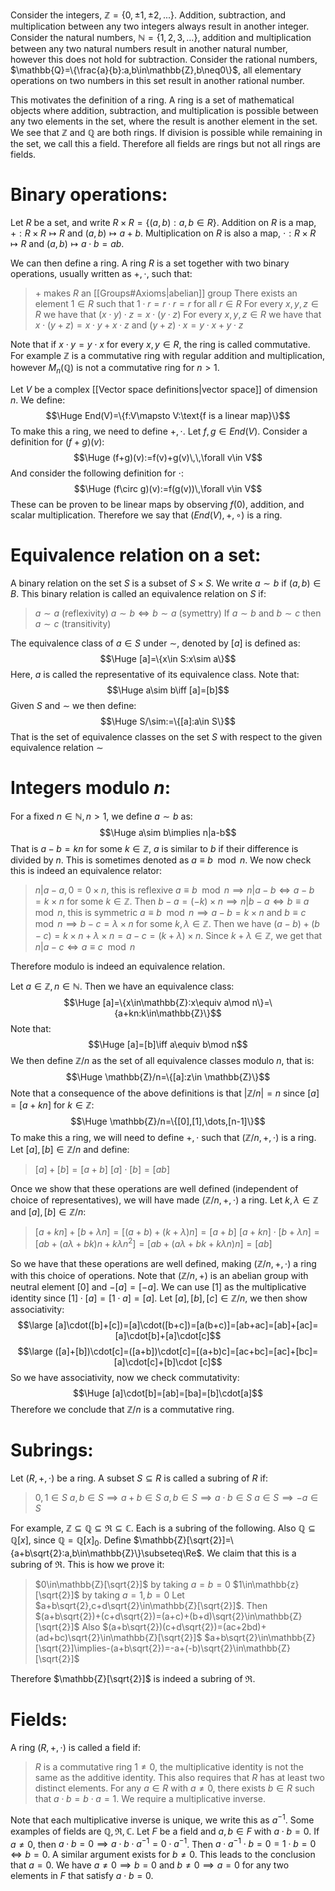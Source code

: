 Consider the integers, $\mathbb{Z}=\{0,\pm1,\pm2,...\}$. Addition, subtraction, and multiplication between any two integers always result in another integer. Consider the natural numbers, $\mathbb{N}=\{1,2,3,\dots\}$, addition and multiplication between any two natural numbers result in another natural number, however this does not hold for subtraction. Consider the rational numbers, $\mathbb{Q}=\{\frac{a}{b}:a,b\in\mathbb{Z},b\neq0\}$, all elementary operations on two numbers in this set result in another rational number.

This motivates the definition of a ring. A ring is a set of mathematical objects where addition, subtraction, and multiplication is possible between any two elements in the set, where the result is another element in the set. We see that $\mathbb{Z}$ and $\mathbb{Q}$ are both rings. If division is possible while remaining in the set, we call this a field. Therefore all fields are rings but not all rings are fields.

# Binary operations:

Let $R$ be a set, and write $R\times R=\{(a,b):a,b\in R\}$. Addition on $R$ is a map, $+:R\times R\mapsto R$ and $(a,b)\mapsto a+b$. Multiplication on $R$ is also a map, $\cdot:R\times R\mapsto R$ and $(a,b)\mapsto a\cdot b=ab$.

We can then define a ring. A ring $R$ is a set together with two binary operations, usually written as $+,\cdot$, such that:
> $+$ makes $R$ an [[Groups#Axioms|abelian]] group
> There exists an element $1\in R$ such that $1\cdot r=r\cdot r=r$ for all $r\in R$
> For every $x,y,z\in R$ we have that $(x\cdot y)\cdot z=x\cdot(y\cdot z)$
> For every $x,y,z\in R$ we have that $x\cdot(y+z)=x\cdot y+x\cdot z$ and $(y+z)\cdot x=y\cdot x+y\cdot z$

Note that if $x\cdot y=y\cdot x$ for every $x,y\in R$, the ring is called commutative. For example $\mathbb{Z}$ is a commutative ring with regular addition and multiplication, however $M_n(\mathbb{Q})$ is not a commutative ring for $n>1$. 

Let $V$ be a complex [[Vector space definitions|vector space]] of dimension $n$. We define:$$\Huge End(V)=\{f:V\mapsto V:\text{f is a linear map}\}$$ To make this a ring, we need to define $+,\cdot$. Let $f,g\in End(V)$. Consider a definition for $(f+g)(v)$:$$\Huge (f+g)(v):=f(v)+g(v)\,\,\forall v\in V$$And consider the following definition for $\cdot$:$$\Huge (f\circ g)(v):=f(g(v))\,\forall v\in V$$These can be proven to be linear maps by observing $f(0)$, addition, and scalar multiplication. Therefore we say that $(End(V),+,\circ)$ is a ring.

# Equivalence relation on a set:

A binary relation on the set $S$ is a subset of $S\times S$. We write $a\sim b$ if $(a,b)\in B$. This binary relation is called an equivalence relation on $S$ if:
> $a\sim a$ (reflexivity)
> $a\sim b\iff b\sim a$ (symettry)
> If $a\sim b$ and $b\sim c$ then $a\sim c$ (transitivity)

The equivalence class of $a\in S$ under $\sim$, denoted by $[a]$ is defined as:$$\Huge [a]=\{x\in S:x\sim a\}$$Here, $a$ is called the representative of its equivalence class. Note that:$$\Huge a\sim b\iff [a]=[b]$$Given $S$ and $\sim$ we then define:$$\Huge S/\sim:=\{[a]:a\in S\}$$That is the set of equivalence classes on the set $S$ with respect to the given equivalence relation $\sim$

# Integers modulo $n$:

For a fixed $n\in\mathbb{N},n>1$, we define $a\sim b$ as:$$\Huge a\sim b\implies n|a-b$$That is $a-b=kn$ for some $k\in\mathbb{Z}$, $a$ is similar to $b$ if their difference is divided by $n$. This is sometimes denoted as $a\equiv b\mod n$. We now check this is indeed an equivalence relator:
> $n|a-a, 0=0\times n$, this is reflexive
> $a\equiv b\mod n\implies n|a-b\iff a-b=k\times n$ for some $k\in\mathbb{Z}$. Then $b-a=(-k)\times n\implies n|b-a\iff b\equiv a\mod n$, this is symmetric
> $a\equiv b\mod n\implies a-b=k\times n$ and $b\equiv c\mod n\implies b-c=\lambda\times n$ for some $k,\lambda\in\mathbb{Z}$. Then we have $(a-b)+(b-c)=k\times n+\lambda\times n=a-c=(k+\lambda)\times n$. Since $k+\lambda\in\mathbb{Z}$, we get that $n|a-c\iff a\equiv c\mod n$

Therefore modulo is indeed an equivalence relation.

Let $a\in\mathbb{Z},n\in\mathbb{N}$. Then we have an equivalence class:$$\Huge [a]=\{x\in\mathbb{Z}:x\equiv a\mod n\}=\{a+kn:k\in\mathbb{Z}\}$$Note that:$$\Huge [a]=[b]\iff a\equiv b\mod n$$We then define $\mathbb{Z}/n$ as the set of all equivalence classes modulo $n$, that is:$$\Huge \mathbb{Z}/n=\{[a]:z\in \mathbb{Z}\}$$Note that a consequence of the above definitions is that $|\mathbb{Z}/n|=n$ since $[a]=[a+kn]$ for $k\in\mathbb{Z}$:$$\Huge \mathbb{Z}/n=\{[0],[1],\dots,[n-1]\}$$To make this a ring, we will need to define $+,\cdot$ such that $(\mathbb{Z}/n,+,\cdot)$ is a ring. Let $[a],[b]\in\mathbb{Z}/n$ and define:
>$[a]+[b]=[a+b]$
>$[a]\cdot[b]=[ab]$

Once we show that these operations are well defined (independent of choice of representatives), we will have made $(\mathbb{Z}/n,+,\cdot)$ a ring. Let $k,\lambda\in\mathbb{Z}$ and $[a],[b]\in\mathbb{Z}/n$:
> $[a+kn]+[b+\lambda n]=[(a+b)+(k+\lambda)n]=[a+b]$
> $[a+kn]\cdot[b+\lambda n]=[ab+(a\lambda+bk)n+k\lambda n^2]=[ab+(a\lambda+bk+k\lambda n)n]=[ab]$

So we have that these operations are well defined, making $(\mathbb{Z}/n,+,\cdot)$ a ring with this choice of operations. Note that $(\mathbb{Z}/n,+)$ is an abelian group with neutral element $[0]$ and $-[a]=[-a]$. We can use $[1]$ as the multiplicative identity since $[1]\cdot[a]=[1\cdot a]=[a]$. Let $[a],[b],[c]\in\mathbb{Z}/n$, we then show associativity:$$\large [a]\cdot([b]+[c])=[a]\cdot([b+c])=[a(b+c)]=[ab+ac]=[ab]+[ac]=[a]\cdot[b]+[a]\cdot[c]$$$$\large ([a]+[b])\cdot[c]=([a+b])\cdot[c]=[(a+b)c]=[ac+bc]=[ac]+[bc]=[a]\cdot[c]+[b]\cdot [c]$$So we have associativity, now we check commutativity:
$$\Huge [a]\cdot[b]=[ab]=[ba]=[b]\cdot[a]$$Therefore we conclude that $\mathbb{Z}/n$ is a commutative ring.

# Subrings:

Let $(R,+,\cdot)$ be a ring. A subset $S\subseteq R$ is called a subring of $R$ if:
> $0,1\in S$
> $a,b\in S\implies a+b\in S$
> $a,b\in S\implies a\cdot b\in S$
> $a\in S\implies -a\in S$

For example, $\mathbb{Z}\subseteq\mathbb{Q}\subseteq\Re\subseteq\mathbb{C}$. Each is a subring of the following. Also $\mathbb{Q}\subseteq\mathbb{Q}[x]$, since $\mathbb{Q}=\mathbb{Q}[x]_0$. Define $\mathbb{Z}[\sqrt{2}]=\{a+b\sqrt{2}:a,b\in\mathbb{Z}\}\subseteq\Re$. We claim that this is a subring of $\Re$. This is how we prove it:
>$0\in\mathbb{Z}[\sqrt{2}]$ by taking $a=b=0$
>$1\in\mathbb{z}[\sqrt{2}]$ by taking $a=1,b=0$
>Let $a+b\sqrt{2},c+d\sqrt{2}\in\mathbb{Z}[\sqrt{2}]$. Then $(a+b\sqrt{2})+(c+d\sqrt{2})=(a+c)+(b+d)\sqrt{2}\in\mathbb{Z}[\sqrt{2}]$
>Also $(a+b\sqrt{2})(c+d\sqrt{2})=(ac+2bd)+(ad+bc)\sqrt{2}\in\mathbb{Z}[\sqrt{2}]$
>$a+b\sqrt{2}\in\mathbb{Z}[\sqrt{2}]\implies-(a+b\sqrt{2})=-a+(-b)\sqrt{2}\in\mathbb{Z}[\sqrt{2}]$

Therefore $\mathbb{Z}[\sqrt{2}]$ is indeed a subring of $\Re$.

# Fields:

A ring $(R,+,\cdot)$ is called a field if:
> $R$ is a commutative ring 
> $1\neq0$, the multiplicative identity is not the same as the additive identity. This also requires that $R$ has at least two distinct elements.
> For any $a\in R$ with $a\neq0$, there exists $b\in R$ such that $a\cdot b=b\cdot a=1$. We require a multiplicative inverse.

Note that each multiplicative inverse is unique, we write this as $a^{-1}$. Some examples of fields are $\mathbb{Q},\Re,\mathbb{C}$. Let $F$ be a field and $a,b\in F$ with $a\cdot b=0$. If $a\neq0$, then $a\cdot b=0\implies a\cdot b\cdot a^{-1}=0\cdot a^{-1}$. Then $a\cdot a^{-1}\cdot b=0=1\cdot b=0\iff b=0$. A similar argument exists for $b\neq0$. This leads to the conclusion that $a=0$. We have $a\neq0\implies b=0$ and $b\neq0\implies a=0$ for any two elements in $F$ that satisfy $a\cdot b=0$.